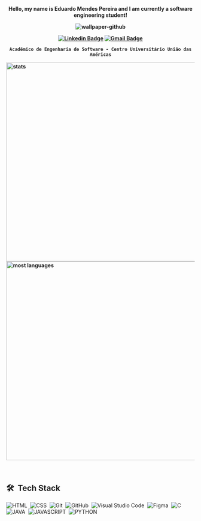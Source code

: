 <h4 align="center">

<br>

Hello, my name is Eduardo Mendes Pereira and I am currently a software engineering student!

![wallpaper-github](https://user-images.githubusercontent.com/84480565/175969053-a07a5bbf-4c04-48bd-9b0d-d3efacf25136.gif)

[![Linkedin Badge](https://img.shields.io/badge/-Linkedin-blue?style=for-the-badge&logo=Linkedin&logoColor=white&link=https://github.com/EduardoMendes-coder)](https://www.linkedin.com/in/eduardo-mendes-1b7983215/)
 [![Gmail Badge](https://img.shields.io/badge/Gmail-D14836?style=for-the-badge&logo=gmail&logoColor=white&link=https://github.com/EduardoMendes-coder)](mailto:eduardompereira4@outlook.com)
 
```
Acadêmico de Engenharia de Software - Centro Universitário União das Américas
```

<p align="left">
<img width="530em" src="https://github-readme-stats.vercel.app/api?username=EduardoMendes-coder&show_icons=true&theme=blue-green" alt="stats"/>
<img width="530em" src="https://github-readme-stats.vercel.app/api/top-langs/?username=EduardoMendes-coder&layout=compact&theme=blue-green" alt="most languages"/>
</p>

<br>

## 🛠 &nbsp;Tech Stack

![HTML](https://img.shields.io/badge/-HTML-05122A?style=flat&logo=HTML5)&nbsp;
![CSS](https://img.shields.io/badge/-CSS-05122A?style=flat&logo=CSS3&logoColor=1572B6)&nbsp;
![Git](https://img.shields.io/badge/-Git-05122A?style=flat&logo=git)&nbsp;
![GitHub](https://img.shields.io/badge/-GitHub-05122A?style=flat&logo=github)&nbsp;
![Visual Studio Code](https://img.shields.io/badge/-Visual%20Studio%20Code-05122A?style=flat&logo=visual-studio-code&logoColor=007ACC)&nbsp;
![Figma](https://img.shields.io/badge/-Figma-05122A?style=flat&logo=Figma)&nbsp;
![C](https://img.shields.io/badge/-C-05122A?style=flat&logo=C)&nbsp;
![JAVA](https://img.shields.io/badge/-JAVA-05122A?style=flat&logo=JAVA)&nbsp;
![JAVASCRIPT](https://img.shields.io/badge/-JAVASCRIPT-05122A?style=flat&logo=JAVASCRIPT)&nbsp;
![PYTHON](https://img.shields.io/badge/-PYTHON-05122A?style=flat&logo=PYTHON)&nbsp;
